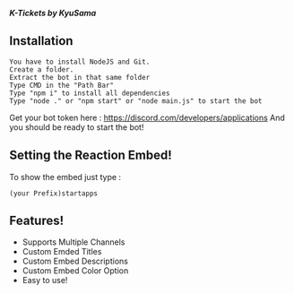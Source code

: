 ***K-Tickets by KyuSama***

## Installation
```
You have to install NodeJS and Git.
Create a folder.
Extract the bot in that same folder
Type CMD in the "Path Bar"
Type "npm i" to install all dependencies
Type "node ." or "npm start" or "node main.js" to start the bot
```

Get your bot token here : https://discord.com/developers/applications
And you should be ready to start the bot! 

## Setting the Reaction Embed!

To show the embed just type :
```
(your Prefix)startapps
```

## Features!
<ul>
<li>
Supports Multiple Channels
</li>
<li>
Custom Emded Titles
</li>
<li>
Custom Embed Descriptions
</li>
<li>
Custom Embed Color Option
</li>
<li>
Easy to use!
</li>
</ul>


